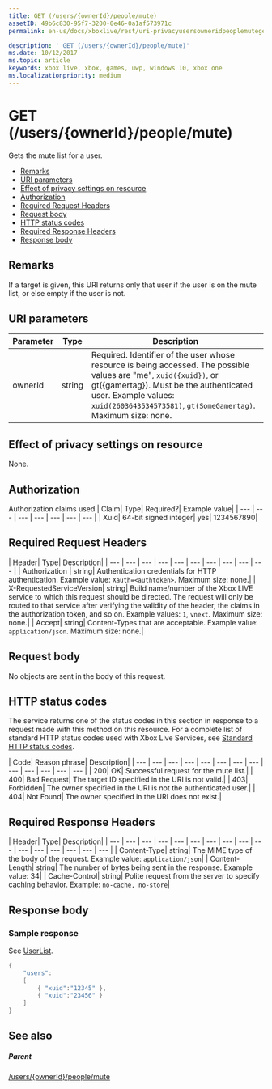 ```yaml
---
title: GET (/users/{ownerId}/people/mute)
assetID: 49b6c830-95f7-3200-0e46-0a1af573971c
permalink: en-us/docs/xboxlive/rest/uri-privacyusersowneridpeoplemuteget.html

description: ' GET (/users/{ownerId}/people/mute)'
ms.date: 10/12/2017
ms.topic: article
keywords: xbox live, xbox, games, uwp, windows 10, xbox one
ms.localizationpriority: medium
---
```

# GET (/users/{ownerId}/people/mute)
Gets the mute list for a user.

  * [Remarks](#ID4EQ)
  * [URI parameters](#ID4EZ)
  * [Effect of privacy settings on resource](#ID4EEB)
  * [Authorization](#ID4ENB)
  * [Required Request Headers](#ID4ESC)
  * [Request body](#ID4EPE)
  * [HTTP status codes](#ID4E1E)
  * [Required Response Headers](#ID4E3G)
  * [Response body](#ID4ETAAC)

<a id="ID4EQ"></a>


## Remarks

If a target is given, this URI returns only that user if the user is on the mute list, or else empty if the user is not.

<a id="ID4EZ"></a>


## URI parameters

| Parameter| Type| Description|
| --- | --- | --- |
| ownerId| string| Required. Identifier of the user whose resource is being accessed. The possible values are "me", <code>xuid({xuid})</code>, or gt({gamertag}). Must be the authenticated user. Example values: <code>xuid(2603643534573581)</code>, <code>gt(SomeGamertag)</code>. Maximum size: none. |

<a id="ID4EEB"></a>


## Effect of privacy settings on resource

None.

<a id="ID4ENB"></a>


## Authorization

Authorization claims used | Claim| Type| Required?| Example value|
| --- | --- | --- | --- | --- | --- | --- |
| Xuid| 64-bit signed integer| yes| 1234567890|

<a id="ID4ESC"></a>


## Required Request Headers

| Header| Type| Description|
| --- | --- | --- | --- | --- | --- | --- | --- | --- | --- |
| Authorization | string| Authentication credentials for HTTP authentication. Example value: <code>Xauth=&lt;authtoken></code>. Maximum size: none.|
| X-RequestedServiceVersion| string| Build name/number of the Xbox LIVE service to which this request should be directed. The request will only be routed to that service after verifying the validity of the header, the claims in the authorization token, and so on. Example values: <code>1</code>, <code>vnext</code>. Maximum size: none.|
| Accept| string| Content-Types that are acceptable. Example value: <code>application/json</code>. Maximum size: none.|

<a id="ID4EPE"></a>


## Request body

No objects are sent in the body of this request.

<a id="ID4E1E"></a>


## HTTP status codes

The service returns one of the status codes in this section in response to a request made with this method on this resource. For a complete list of standard HTTP status codes used with Xbox Live Services, see [Standard HTTP status codes](../../additional/httpstatuscodes.md).

| Code| Reason phrase| Description|
| --- | --- | --- | --- | --- | --- | --- | --- | --- | --- | --- | --- | --- |
| 200| OK| Successful request for the mute list.|
| 400| Bad Request| The target ID specified in the URI is not valid.|
| 403| Forbidden| The owner specified in the URI is not the authenticated user.|
| 404| Not Found| The owner specified in the URI does not exist.|

<a id="ID4E3G"></a>


## Required Response Headers

| Header| Type| Description|
| --- | --- | --- | --- | --- | --- | --- | --- | --- | --- | --- | --- | --- | --- | --- | --- |
| Content-Type| string| The MIME type of the body of the request. Example value: <code>application/json</code>|
| Content-Length| string| The number of bytes being sent in the response. Example value: 34|
| Cache-Control| string| Polite request from the server to specify caching behavior. Example: <code>no-cache, no-store</code>|

<a id="ID4ETAAC"></a>


## Response body

<a id="ID4EZAAC"></a>


### Sample response

See [UserList](../../json/json-userlist.md).


```cpp
{
    "users":
    [
        { "xuid":"12345" },
        { "xuid":"23456" }
    ]
}

```


<a id="ID4EJBAC"></a>


## See also

<a id="ID4ELBAC"></a>


##### Parent

[/users/{ownerId}/people/mute](uri-privacyusersowneridpeoplemute.md)

